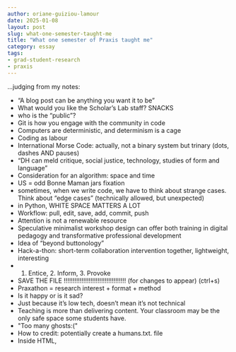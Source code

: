 ```yaml
---
author: oriane-guiziou-lamour
date: 2025-01-08
layout: post
slug: what-one-semester-taught-me
title: "What one semester of Praxis taught me"
category: essay
tags:
- grad-student-research
- praxis
---
```

...judging from my notes:

* “A blog post can be anything you want it to be”
* What would you like the Scholar’s Lab staff? SNACKS
* who is the “public”?
* Git is how you engage with the community in code
* Computers are deterministic, and determinism is a cage
* Coding as labour
* International Morse Code: actually, not a binary system but trinary (dots, dashes AND pauses)
* “DH can meld critique, social justice, technology, studies of form and language”
* Consideration for an algorithm: space and time
* US = odd Bonne Maman jars fixation 
* sometimes, when we write code, we have to think about strange cases. Think about “edge cases” (technically allowed, but unexpected)
* in Python, WHITE SPACE MATTERS A LOT
* Workflow: pull, edit, save, add, commit, push
* Attention is not a renewable resource
* Speculative minimalist workshop design can offer both training in digital pedagogy and transformative professional development
* Idea of “beyond buttonology”
* Hack-a-thon: short-term collaboration intervention together, lightweight, interesting
* 1. Entice, 2. Inform, 3. Provoke
* SAVE THE FILE !!!!!!!!!!!!!!!!!!!!!!!!!!!!!!!!!!! (for changes to appear) (ctrl+s)
* Praxathon = research interest + format + method
* Is it happy or is it sad?
* Just because it’s low tech, doesn’t mean it’s not technical
* Teaching is more than delivering content. Your classroom may be the only safe space some students have.
* "Too many ghosts:("
* How to credit: potentially create a humans.txt. file 
* Inside HTML, <script/> tells it to treat it as Javascript
* Favourite Yellow Journal headline: “UVA OUT OF NOTABLE ALUMNI, FORCED TO NAME THE NEW DORM “BANJO KAZOOIE”
